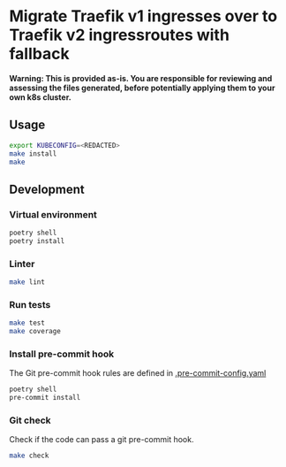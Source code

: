 # Migrate Traefik v1 ingresses over to Traefik v2 ingressroutes with fallback

**Warning: This is provided as-is. You are responsible for reviewing and assessing the files generated, before potentially applying them to your own k8s cluster.**

## Usage

```bash
export KUBECONFIG=<REDACTED>
make install
make
```

## Development

### Virtual environment

```bash
poetry shell
poetry install
```

### Linter

```bash
make lint
```

### Run tests

```bash
make test
make coverage
```

### Install pre-commit hook

The Git pre-commit hook rules are defined in [.pre-commit-config.yaml](.pre-commit-config.yaml)

```bash
poetry shell
pre-commit install
```

### Git check

Check if the code can pass a git pre-commit hook.

```bash
make check
```
